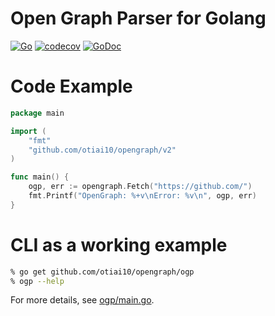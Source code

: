 # Open Graph Parser for Golang

[![Go](https://github.com/otiai10/opengraph/workflows/Go/badge.svg)](https://github.com/otiai10/opengraph/actions)
[![codecov](https://codecov.io/gh/otiai10/opengraph/branch/master/graph/badge.svg)](https://codecov.io/gh/otiai10/opengraph)
[![GoDoc](https://godoc.org/github.com/otiai10/opengraph?status.svg)](https://pkg.go.dev/github.com/otiai10/opengraph)

# Code Example

```go
package main

import (
	"fmt"
	"github.com/otiai10/opengraph/v2"
)

func main() {
	ogp, err := opengraph.Fetch("https://github.com/")
	fmt.Printf("OpenGraph: %+v\nError: %v\n", ogp, err)
}
```

# CLI as a working example

```sh
% go get github.com/otiai10/opengraph/ogp
% ogp --help
```

For more details, see [ogp/main.go](https://github.com/otiai10/opengraph/blob/master/ogp/main.go).
